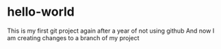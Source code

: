 # hello-world
This is my first git project again after a year of not using github
And now I am creating changes to a branch of my project
